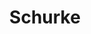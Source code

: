 ---
layout: home
title: Schurke
categories:
  - mainclass
next_class:
  - Dieb
  - Assassine
  - Joker
  - Degenheld
  - Inquisitiv
  - Betrüger
  - Phantom
  - Seelenmesser
---
